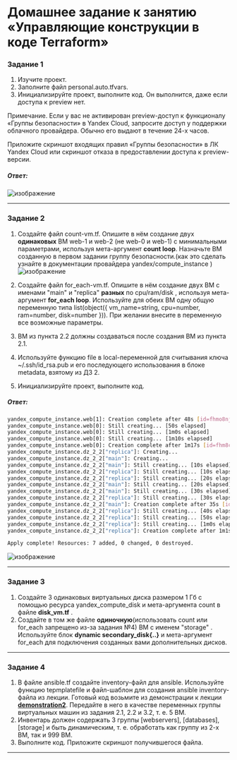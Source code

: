 # Домашнее задание к занятию «Управляющие конструкции в коде Terraform»

### Задание 1

1. Изучите проект.
2. Заполните файл personal.auto.tfvars.
3. Инициализируйте проект, выполните код. Он выполнится, даже если доступа к preview нет.

Примечание. Если у вас не активирован preview-доступ к функционалу «Группы безопасности» в Yandex Cloud, запросите доступ у поддержки облачного провайдера. Обычно его выдают в течение 24-х часов.

Приложите скриншот входящих правил «Группы безопасности» в ЛК Yandex Cloud или скриншот отказа в предоставлении доступа к preview-версии.

##### Ответ:
![изображение](https://github.com/PetrMezentsev/homeworks/assets/124135353/71aa0a77-a0ea-4230-ae5b-182f93d318a8)

------

### Задание 2

1. Создайте файл count-vm.tf. Опишите в нём создание двух **одинаковых** ВМ  web-1 и web-2 (не web-0 и web-1) с минимальными параметрами, используя мета-аргумент **count loop**. Назначьте ВМ созданную в первом задании группу безопасности.(как это сделать узнайте в документации провайдера yandex/compute_instance )  
![изображение](https://github.com/PetrMezentsev/homeworks/assets/124135353/5ee22e11-fbb6-4bd5-989f-a23367129732)

2. Создайте файл for_each-vm.tf. Опишите в нём создание двух ВМ с именами "main" и "replica" **разных** по cpu/ram/disk , используя мета-аргумент **for_each loop**. Используйте для обеих ВМ одну общую переменную типа list(object({ vm_name=string, cpu=number, ram=number, disk=number  })). При желании внесите в переменную все возможные параметры.
3. ВМ из пункта 2.2 должны создаваться после создания ВМ из пункта 2.1.
4. Используйте функцию file в local-переменной для считывания ключа ~/.ssh/id_rsa.pub и его последующего использования в блоке metadata, взятому из ДЗ 2.
5. Инициализируйте проект, выполните код.  

##### Ответ:  
```bash
yandex_compute_instance.web[1]: Creation complete after 48s [id=fhmo8njso68mqs8eiq59]
yandex_compute_instance.web[0]: Still creating... [50s elapsed]
yandex_compute_instance.web[0]: Still creating... [1m0s elapsed]
yandex_compute_instance.web[0]: Still creating... [1m10s elapsed]
yandex_compute_instance.web[0]: Creation complete after 1m17s [id=fhm8cs6h7v0v4oa4qbeb]
yandex_compute_instance.dz_2_2["replica"]: Creating...
yandex_compute_instance.dz_2_2["main"]: Creating...
yandex_compute_instance.dz_2_2["main"]: Still creating... [10s elapsed]
yandex_compute_instance.dz_2_2["replica"]: Still creating... [10s elapsed]
yandex_compute_instance.dz_2_2["replica"]: Still creating... [20s elapsed]
yandex_compute_instance.dz_2_2["main"]: Still creating... [20s elapsed]
yandex_compute_instance.dz_2_2["main"]: Still creating... [30s elapsed]
yandex_compute_instance.dz_2_2["replica"]: Still creating... [30s elapsed]
yandex_compute_instance.dz_2_2["main"]: Creation complete after 35s [id=fhmpr9elhn05vncv0qfh]
yandex_compute_instance.dz_2_2["replica"]: Still creating... [40s elapsed]
yandex_compute_instance.dz_2_2["replica"]: Still creating... [50s elapsed]
yandex_compute_instance.dz_2_2["replica"]: Still creating... [1m0s elapsed]
yandex_compute_instance.dz_2_2["replica"]: Creation complete after 1m1s [id=fhmut0dvr5eruqtj589g]

Apply complete! Resources: 7 added, 0 changed, 0 destroyed.
```
![изображение](https://github.com/PetrMezentsev/homeworks/assets/124135353/83e50a65-5025-4f93-a087-d49b438ac1ba)


------

### Задание 3

1. Создайте 3 одинаковых виртуальных диска размером 1 Гб с помощью ресурса yandex_compute_disk и мета-аргумента count в файле **disk_vm.tf** .
2. Создайте в том же файле **одиночную**(использовать count или for_each запрещено из-за задания №4) ВМ c именем "storage"  . Используйте блок **dynamic secondary_disk{..}** и мета-аргумент for_each для подключения созданных вами дополнительных дисков.

------

### Задание 4

1. В файле ansible.tf создайте inventory-файл для ansible.
Используйте функцию tepmplatefile и файл-шаблон для создания ansible inventory-файла из лекции.
Готовый код возьмите из демонстрации к лекции [**demonstration2**](https://github.com/netology-code/ter-homeworks/tree/main/03/demonstration2).
Передайте в него в качестве переменных группы виртуальных машин из задания 2.1, 2.2 и 3.2, т. е. 5 ВМ.
2. Инвентарь должен содержать 3 группы [webservers], [databases], [storage] и быть динамическим, т. е. обработать как группу из 2-х ВМ, так и 999 ВМ.
4. Выполните код. Приложите скриншот получившегося файла. 

------




